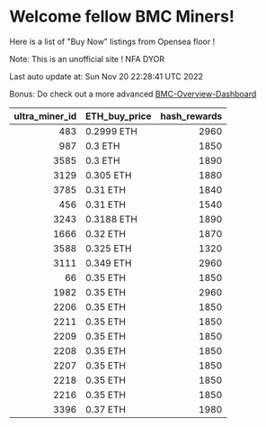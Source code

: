 # Welcome fellow BMC Miners!
Here is a list of "Buy Now" listings from Opensea floor !

Note: This is an unofficial site ! NFA DYOR

Last auto update at: Sun Nov 20 22:28:41 UTC 2022

Bonus: Do check out a more advanced [BMC-Overview-Dashboard](https://dune.com/defifunk/BMC-Overview-Dashboard)


|   ultra_miner_id | ETH_buy_price   |   hash_rewards |
|-----------------:|:----------------|---------------:|
|              483 | 0.2999 ETH      |           2960 |
|              987 | 0.3 ETH         |           1850 |
|             3585 | 0.3 ETH         |           1890 |
|             3129 | 0.305 ETH       |           1880 |
|             3785 | 0.31 ETH        |           1840 |
|              456 | 0.31 ETH        |           1540 |
|             3243 | 0.3188 ETH      |           1890 |
|             1666 | 0.32 ETH        |           1870 |
|             3588 | 0.325 ETH       |           1320 |
|             3111 | 0.349 ETH       |           2960 |
|               66 | 0.35 ETH        |           1850 |
|             1982 | 0.35 ETH        |           2960 |
|             2206 | 0.35 ETH        |           1850 |
|             2211 | 0.35 ETH        |           1850 |
|             2209 | 0.35 ETH        |           1850 |
|             2208 | 0.35 ETH        |           1850 |
|             2207 | 0.35 ETH        |           1850 |
|             2218 | 0.35 ETH        |           1850 |
|             2216 | 0.35 ETH        |           1850 |
|             3396 | 0.37 ETH        |           1980 |